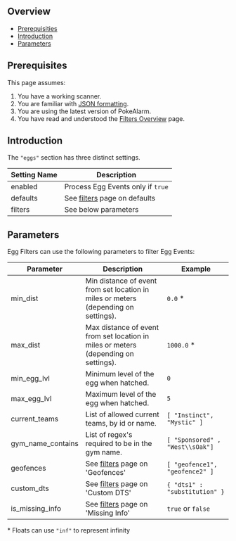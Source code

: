 ## Overview

* [Prerequisities](#prerequisites)
* [Introduction](#introduction)
* [Parameters](#parameters)

## Prerequisites
This page assumes:

1. You have a working scanner.
2. You are familiar with
[JSON formatting](https://www.w3schools.com/js/js_json_intro.asp).
3. You are using the latest version of PokeAlarm.
4. You have read and understood the [Filters Overview](filters_overview)
page.

## Introduction

The `"eggs"` section has three distinct settings.

| Setting Name         | Description                                   |
| -------------------- |---------------------------------------------- |
| enabled              | Process Egg Events only if `true`         |
| defaults             | See [filters](fitlers#defaults) page on defaults|
| filters              | See below parameters                           |

## Parameters

Egg Filters can use the following parameters to filter Egg Events:

| Parameter   | Description                                  | Example |
| ----------- |--------------------------------------------- |---------|
| min_dist    | Min distance of event from set location in miles or meters (depending on settings). | `0.0` *|
| max_dist    | Max distance of event from set location in miles or meters (depending on settings). | `1000.0` *|
| min_egg_lvl | Minimum level of the egg when hatched.       | `0`     |
| max_egg_lvl | Maximum level of the egg when hatched.       | `5`     |
| current_teams | List of allowed current teams, by id or name. | `[ "Instinct", "Mystic" ]` |
| gym_name_contains | List of regex's required to be in the gym name.  | `[ "Sponsored" , "West\\sOak"]` |
| geofences   | See [filters](fitlers#defaults) page on 'Geofences'    | `[ "geofence1", "geofence2" ]` |
| custom_dts  | See [filters](fitlers#defaults) page on 'Custom DTS'   | `{ "dts1" : "substitution" }` |
| is_missing_info | See [filters](fitlers#defaults) page on 'Missing Info' | `true` or `false` |

\* Floats can use `"inf"` to represent infinity
